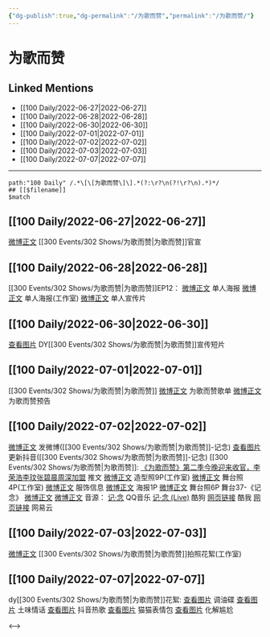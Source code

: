 ```yaml
---
{"dg-publish":true,"dg-permalink":"/为歌而赞","permalink":"/为歌而赞/"}
---
```


# 为歌而赞

## Linked Mentions
- [[100 Daily/2022-06-27\|2022-06-27]]
- [[100 Daily/2022-06-28\|2022-06-28]]
- [[100 Daily/2022-06-30\|2022-06-30]]
- [[100 Daily/2022-07-01\|2022-07-01]]
- [[100 Daily/2022-07-02\|2022-07-02]]
- [[100 Daily/2022-07-03\|2022-07-03]]
- [[100 Daily/2022-07-07\|2022-07-07]]


---

```expander
path:"100 Daily" /.*\[\[为歌而赞\]\].*(?:\r?\n(?!\r?\n).*)*/
## [[$filename]]
$match
```
## [[100 Daily/2022-06-27\|2022-06-27]]
[微博正文](https://weibo.com/7565939272/LzE6Hg3PZ) [[300 Events/302 Shows/为歌而赞\|为歌而赞]]官宣
## [[100 Daily/2022-06-28\|2022-06-28]]
[[300 Events/302 Shows/为歌而赞\|为歌而赞]]EP12：
[微博正文](https://weibo.com/7565939272/LzMm6EbQa) 单人海报
[微博正文](https://weibo.com/7478855230/LzMoygHG5) 单人海报(工作室)
[微博正文](https://weibo.com/7565939272/LzO1ZxXNm) 单人宣传片
## [[100 Daily/2022-06-30\|2022-06-30]]
[查看图片](https://wx2.sinaimg.cn/large/0077fupOgy1h3qoqqe60uj30u01hd78z.jpg) DY[[300 Events/302 Shows/为歌而赞\|为歌而赞]]宣传短片
## [[100 Daily/2022-07-01\|2022-07-01]]
[[300 Events/302 Shows/为歌而赞\|为歌而赞]]
[微博正文](https://weibo.com/7565939272/LAfqld8VS) 为歌而赞歌单
[微博正文](https://weibo.com/7565939272/LAgZKdCRA) 为歌而赞预告
## [[100 Daily/2022-07-02\|2022-07-02]]
[微博正文](https://weibo.com/1736988591/LAsTUAklC) 发微博([[300 Events/302 Shows/为歌而赞\|为歌而赞]]-记念)
[查看图片](https://wx4.sinaimg.cn/large/0088n2Pggy1h3szafts52j30u01hdtbn.jpg) 更新抖音([[300 Events/302 Shows/为歌而赞\|为歌而赞]]-记念)
[[300 Events/302 Shows/为歌而赞\|为歌而赞]]:
[《为歌而赞》第二季今晚迎来收官，李荣浩李玟张碧晨周深加盟](https://weibo.cn/sinaurl?u=https%3A%2F%2Fmp.weixin.qq.com%2Fs%2FaWWNWADZ9vjpt-y_26OOxA) 推文
[微博正文](https://weibo.com/7478855230/LArZHgLO6) 造型照9P(工作室)
[微博正文](https://weibo.com/7478855230/LAsRrARBt) 舞台照4P(工作室)
[微博正文](https://weibo.com/7710473200/LAsD2wJeo) 服饰信息
[微博正文](https://weibo.com/7565939272/LAossoeqS) 海报1P
[微博正文](https://weibo.com/7565939272/LArG8yEww) 舞台照6P
舞台37-《记念》
[微博正文](https://weibo.com/1736988591/LAsTUAklC)
[微博正文](https://weibo.com/7565939272/LAsAHcb8W)
音源：
[记·念](https://weibo.cn/sinaurl?u=https%3A%2F%2Fc.y.qq.com%2Fbase%2Ffcgi-bin%2Fu%3F__%3DJguT7w5LfFiO) QQ音乐
[记·念 (Live)](https://weibo.cn/sinaurl?u=https%3A%2F%2Ft4.kugou.com%2Fsong.html%3Fid%3DJWSp77zBV2) 酷狗
[网页链接](https://weibo.cn/sinaurl?u=https%3A%2F%2Fm.kuwo.cn%2Fyinyue%2F226011282%3Ff%3Darphone%26t%3Dusercopy%26isstar%3D0) 酷我
[网页链接](https://weibo.cn/sinaurl?u=https%3A%2F%2Fy.music.163.com%2Fm%2Fsong%3Fid%3D1960650720%26userid%3D69317214%26dlt%3D0846) 网易云
## [[100 Daily/2022-07-03\|2022-07-03]]
[微博正文](https://weibo.com/7478855230/LAz5rrFPI) [[300 Events/302 Shows/为歌而赞\|为歌而赞]]拍照花絮(工作室)
## [[100 Daily/2022-07-07\|2022-07-07]]
dy[[300 Events/302 Shows/为歌而赞\|为歌而赞]]花絮:
[查看图片](https://wx2.sinaimg.cn/large/0088n2Pggy1h3yrmbfxjij30u01hdn0x.jpg) 调油碟
[查看图片](https://wx1.sinaimg.cn/large/0088n2Pggy1h3yrnlr98qj30u01hd41y.jpg) 土味情话
[查看图片](https://wx2.sinaimg.cn/large/0088n2Pggy1h3yrny82nxj30u01hd424.jpg) 抖音热歌
[查看图片](https://wx1.sinaimg.cn/large/0088n2Pggy1h3yro3urdrj30u01hd0w8.jpg) 猫猫表情包
[查看图片](https://wx1.sinaimg.cn/large/0088n2Pggy1h3yro8bky1j30u01hdtcu.jpg) 化解尴尬

<-->